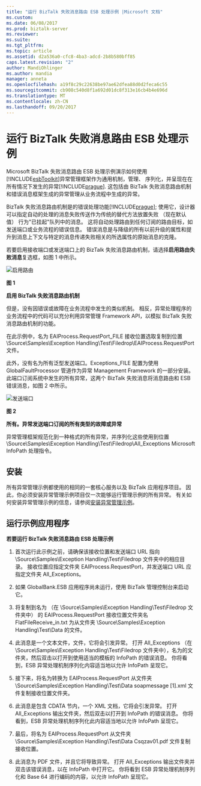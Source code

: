 ```yaml
---
title: "运行 BizTalk 失败消息路由 ESB 处理示例 |Microsoft 文档"
ms.custom: 
ms.date: 06/08/2017
ms.prod: biztalk-server
ms.reviewer: 
ms.suite: 
ms.tgt_pltfrm: 
ms.topic: article
ms.assetid: d2a536a0-cfc8-4ba3-adcd-2b8b580bff85
caps.latest.revision: "2"
author: MandiOhlinger
ms.author: mandia
manager: anneta
ms.openlocfilehash: a19f8c29c22638be97ae62dfea88d0d2feca6c55
ms.sourcegitcommit: cb908c540d8f1a692d01dc8f313e16cb4b4e696d
ms.translationtype: MT
ms.contentlocale: zh-CN
ms.lasthandoff: 09/20/2017
---
```

# <a name="running-the-biztalk-failed-message-routing-esb-processing-sample"></a>运行 BizTalk 失败消息路由 ESB 处理示例
Microsoft BizTalk 失败消息路由 ESB 处理示例演示如何使用[!INCLUDE[esbToolkit](../includes/esbtoolkit-md.md)]异常管理框架作为通用机制，管理、 序列化，并呈现在在所有情况下发生的异常[!INCLUDE[prague](../includes/prague-md.md)]. 这包括由 BizTalk 失败消息路由机制和错误消息框架生成的异常管理从业务流程中生成的异常。  
  
 BizTalk 失败消息路由机制是的错误处理功能[!INCLUDE[prague](../includes/prague-md.md)]; 使用它，设计器可以指定自动的处理的消息失败传送作为传统的替代方法放置失败 （现在默认值） 行为"已挂起"队列中的消息。 这将自动处理路由到任何订阅的路由目标，如发送端口或业务流程的错误信息。 错误消息是与降级的所有以前升级的属性和提升到消息上下文与特定的消息传递失败相关的所选属性的原始消息的克隆。  
  
 若要启用接收端口或发送端口上的 BizTalk 失败消息路由机制，请选择**启用路由失败消息**复选框，如图 1 中所示。  
  
 ![启用路由](../esb-toolkit/media/ch6-enabledrouting.gif "Ch6 EnabledRouting")  
  
 **图 1**  
  
 **启用 BizTalk 失败消息路由机制**  
  
 但是，没有因错误或故障在业务流程中发生的类似机制。 相反，异常处理程序的业务流程中的代码可以充分利用异常管理 Framework API，以模拟 BizTalk 失败消息路由机制的功能。  
  
 在此示例中，名为 EAIProcess.RequestPort_FILE 接收位置选取复制到位置 \Source\Samples\Exception Handling\Test\Filedrop\EAIProcess.RequestPort 文件。  
  
 此外，没有名为所有泛型发送端口。Exceptions_FILE 配置为使用 GlobalFaultProcessor 管道作为异常 Management Framework 的一部分安装。 此端口订阅系统中发生的所有异常，这两个 BizTalk 失败消息将消息路由和 ESB 错误消息，如图 2 中所示。  
  
 ![发送端口](../esb-toolkit/media/ch6-sendport.gif "Ch6 发送端口")  
  
 **图 2**  
  
 **所有。异常发送端口订阅的所有类型的故障或异常**  
  
 异常管理框架规范化到一种格式的所有异常，并序列化这些使用到位置 \Source\Samples\Exception Handling\Test\Filedrop\All_Exceptions Microsoft InfoPath 处理指令。  
  
## <a name="installation"></a>安装  
 所有异常管理示例都使用的相同的一套核心服务以及 BizTalk 应用程序项目。 因此，你必须安装异常管理示例项目仅一次能够运行管理示例的所有异常。 有关如何安装异常管理示例的信息，请参阅[安装异常管理示例](../esb-toolkit/installing-the-exception-management-samples.md)。  
  
## <a name="running-the-sample-application"></a>运行示例应用程序  
 **若要运行 BizTalk 失败消息路由 ESB 处理示例**  
  
1.  首次运行此示例之前，请确保该接收位置和发送端口 URL 指向 \Source\Samples\Exception Handling\Test\Filedrop 文件夹中的相应目录。 接收位置应指定文件夹 EAIProcess.RequestPort，并发送端口 URL 应指定文件夹 All_Exceptions。  
  
2.  如果 GlobalBank.ESB 应用程序尚未运行，使用 BizTalk 管理控制台来启动它。  
  
3.  将复制到名为 （在 \Source\Samples\Exception Handling\Test\Filedrop 文件夹中） 的 EAIProcess.RequestPort 接收位置文件夹名 FlatFileReceive_in.txt 为从文件夹 \Source\Samples\Exception Handling\Test\Data 的文件。  
  
4.  此消息是一个文本文件，文件，它将会引发异常。 打开 All_Exceptions （在 \Source\Samples\Exception Handling\Test\Filedrop 文件夹中），名为的文件夹，然后双击以打开到使用适当的模板的 InfoPath 的错误消息。 你将看到，ESB 异常处理机制序列化内容适当地以允许 InfoPath 呈现它。  
  
5.  接下来，将名为转换为 EAIProcess.RequestPort 从文件夹 \Source\Samples\Exception Handling\Test\Data soapmessage [1].xml 文件复制接收位置文件夹。  
  
6.  此消息是包含 CDATA 节内，一个 XML 文档，它将会引发异常。 打开 All_Exceptions 输出文件夹，然后双击以打开到 InfoPath 的错误消息。 你将看到，ESB 异常处理机制序列化此内容适当地以允许 InfoPath 呈现它。  
  
7.  最后，将名为 EAIProcess.RequestPort 从文件夹 \Source\Samples\Exception Handling\Test\Data Csqzav01.pdf 文件复制接收位置。  
  
8.  此消息为 PDF 文件，并且它将导致异常。 打开 All_Exceptions 输出文件夹并双击该错误消息，以在 InfoPath 中打开它。 你将看到 ESB 异常处理机制序列化和 Base 64 进行编码的内容，以允许 InfoPath 呈现它。